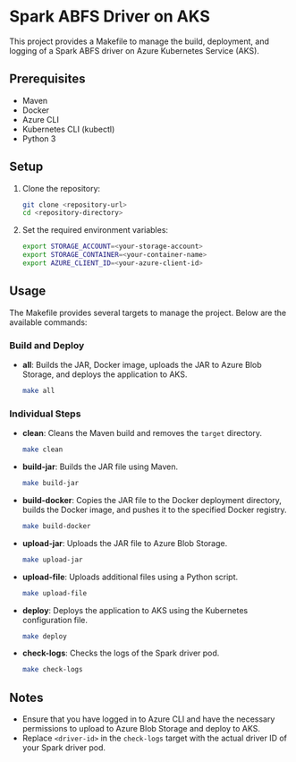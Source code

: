 # Spark ABFS Driver on AKS

This project provides a Makefile to manage the build, deployment, and logging of a Spark ABFS driver on Azure Kubernetes Service (AKS).

## Prerequisites

- Maven
- Docker
- Azure CLI
- Kubernetes CLI (kubectl)
- Python 3

## Setup

1. Clone the repository:
    ```sh
    git clone <repository-url>
    cd <repository-directory>
    ```

2. Set the required environment variables:
    ```sh
    export STORAGE_ACCOUNT=<your-storage-account>
    export STORAGE_CONTAINER=<your-container-name>
    export AZURE_CLIENT_ID=<your-azure-client-id>
    ```

## Usage

The Makefile provides several targets to manage the project. Below are the available commands:

### Build and Deploy

- **all**: Builds the JAR, Docker image, uploads the JAR to Azure Blob Storage, and deploys the application to AKS.
    ```sh
    make all
    ```

### Individual Steps

- **clean**: Cleans the Maven build and removes the `target` directory.
    ```sh
    make clean
    ```

- **build-jar**: Builds the JAR file using Maven.
    ```sh
    make build-jar
    ```

- **build-docker**: Copies the JAR file to the Docker deployment directory, builds the Docker image, and pushes it to the specified Docker registry.
    ```sh
    make build-docker
    ```

- **upload-jar**: Uploads the JAR file to Azure Blob Storage.
    ```sh
    make upload-jar
    ```

- **upload-file**: Uploads additional files using a Python script.
    ```sh
    make upload-file
    ```

- **deploy**: Deploys the application to AKS using the Kubernetes configuration file.
    ```sh
    make deploy
    ```

- **check-logs**: Checks the logs of the Spark driver pod.
    ```sh
    make check-logs
    ```

## Notes

- Ensure that you have logged in to Azure CLI and have the necessary permissions to upload to Azure Blob Storage and deploy to AKS.
- Replace `<driver-id>` in the `check-logs` target with the actual driver ID of your Spark driver pod.